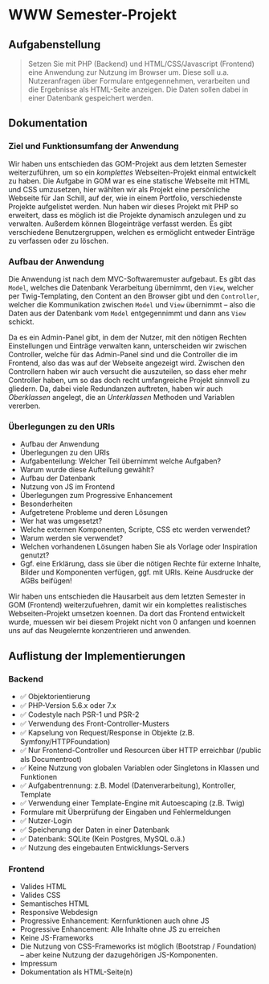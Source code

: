 # WWW Semester-Projekt

## Aufgabenstellung

> Setzen Sie mit PHP (Backend) und HTML/CSS/Javascript (Frontend) eine Anwendung zur Nutzung im Browser um. Diese soll u.a. Nutzeranfragen über Formulare entgegennehmen, verarbeiten und die Ergebnisse als HTML-Seite anzeigen. Die Daten sollen dabei in einer Datenbank gespeichert werden.

## Dokumentation 
### Ziel und Funktionsumfang der Anwendung
Wir haben uns entschieden das GOM-Projekt aus dem letzten Semester weiterzuführen, um so ein _komplettes_ Webseiten-Projekt einmal entwickelt zu haben.
Die Aufgabe in GOM war es eine statische Webseite mit HTML und CSS umzusetzen, hier wählten wir als Projekt eine persönliche Webseite für Jan Schill, auf der, wie in einem Portfolio, verschiedenste Projekte aufgelistet werden.
Nun haben wir dieses Projekt mit PHP so erweitert, dass es möglich ist die Projekte dynamisch anzulegen und zu verwalten. Außerdem können Blogeinträge verfasst werden.
Es gibt verschiedene Benutzergruppen, welchen es ermöglicht entweder Einträge zu verfassen oder zu löschen.

### Aufbau der Anwendung
Die Anwendung ist nach dem MVC-Softwaremuster aufgebaut. Es gibt das `Model`, welches die Datenbank Verarbeitung übernimmt, den `View`, welcher per Twig-Templating, den Content an den Browser gibt und den `Controller`, welcher die Kommunikation zwischen `Model` und `View` übernimmt – also die Daten aus der Datenbank vom `Model` entgegennimmt und dann ans `View` schickt.

Da es ein Admin-Panel gibt, in dem der Nutzer, mit den nötigen Rechten Einstellungen und Einträge verwalten kann, unterscheiden wir zwischen Controller, welche für das Admin-Panel sind und die Controller die im Frontend, also das was auf der Webseite angezeigt wird.
Zwischen den Controllern haben wir auch versucht die auszuteilen, so dass eher mehr Controller haben, um so das doch recht umfangreiche Projekt sinnvoll zu gliedern.
Da, dabei viele Redundanzen auftreten, haben wir auch _Oberklassen_ angelegt, die an _Unterklassen_ Methoden und Variablen vererben.

### Überlegungen zu den URIs 

- Aufbau der Anwendung
- Überlegungen zu den URIs
- Aufgabenteilung: Welcher Teil übernimmt welche Aufgaben?
- Warum wurde diese Aufteilung gewählt?
- Aufbau der Datenbank
- Nutzung von JS im Frontend
- Überlegungen zum Progressive Enhancement
- Besonderheiten
- Aufgetretene Probleme und deren Lösungen
- Wer hat was umgesetzt?
- Welche externen Komponenten, Scripte, CSS etc werden verwendet?
- Warum werden sie verwendet?
- Welchen vorhandenen Lösungen haben Sie als Vorlage oder Inspiration genutzt?
- Ggf. eine Erklärung, dass sie über die nötigen Rechte für externe Inhalte, Bilder und Komponenten verfügen, ggf. mit URIs. Keine Ausdrucke der AGBs beifügen!

Wir haben uns entschieden die Hausarbeit aus dem letzten Semester in GOM (Frontend) weiterzufuehren, damit wir ein komplettes realistisches Webseiten-Projekt umsetzen koennen. Da dort das Frontend entwickelt wurde, muessen wir bei diesem Projekt nicht von 0 anfangen und koennen uns auf das Neugelernte konzentrieren und anwenden.

## Auflistung der Implementierungen
### Backend
- :white_check_mark: Objektorientierung
- :white_check_mark: PHP-Version 5.6.x oder 7.x
- :white_check_mark: Codestyle nach PSR-1 und PSR-2
- :white_check_mark: Verwendung des Front-Controller-Musters
- :white_check_mark: Kapselung von Request/Response in Objekte (z.B. Symfony/HTTPFoundation)
- :white_check_mark: Nur Frontend-Controller und Resourcen über HTTP erreichbar (/public als Documentroot)
- :white_check_mark: Keine Nutzung von globalen Variablen oder Singletons in Klassen und Funktionen
- :white_check_mark: Aufgabentrennung: z.B. Model (Datenverarbeitung), Kontroller, Template
- :white_check_mark: Verwendung einer Template-Engine mit Autoescaping (z.B. Twig)
- Formulare mit Überprüfung der Eingaben und Fehlermeldungen
- :white_check_mark: Nutzer-Login
- :white_check_mark: Speicherung der Daten in einer Datenbank
- :white_check_mark: Datenbank: SQLite (Kein Postgres, MySQL o.ä.)
- :white_check_mark: Nutzung des eingebauten Entwicklungs-Servers
### Frontend
- Valides HTML
- Valides CSS
- Semantisches HTML
- Responsive Webdesign
- Progressive Enhancement: Kernfunktionen auch ohne JS
- Progressive Enhancement: Alle Inhalte ohne JS zu erreichen
- Keine JS-Frameworks
- Die Nutzung von CSS-Frameworks ist möglich (Bootstrap / Foundation) – aber keine Nutzung der dazugehörigen JS-Komponenten.
- Impressum
- Dokumentation als HTML-Seite(n)
